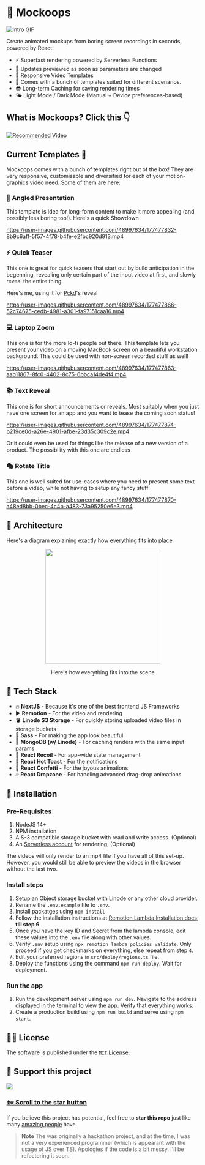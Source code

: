 # 📱 Mockoops

![Intro GIF](https://user-images.githubusercontent.com/48997634/177388575-6a74b925-d736-4463-876e-8c48b1a99ee9.gif)

Create animated mockups from boring screen recordings in seconds, powered by React.

- ⚡️ Superfast rendering powered by Serverless Functions
- 📸 Updates previewed as soon as parameters are changed
- 📏 Responsive Video Templates
- 🥳 Comes with a bunch of templates suited for different scenarios.
- 😎 Long-term Caching for saving rendering times
- 🌤 Light Mode / Dark Mode (Manual + Device preferences-based)

## What is Mockoops? Click this 👇

[![Recommended Video](https://user-images.githubusercontent.com/48997634/177479922-681278e9-4e13-450f-a6c8-c830d247c703.gif)](https://www.youtube.com/watch?v=SSNmU3FXW4s&ab_channel=MohitYadav)

## Current Templates 🌈

Mockoops comes with a bunch of templates right out of the box! They are very responsive, customisable and diversified for each of your motion-graphics video need. Some of them are here:

### 📐 Angled Presentation

This template is idea for long-form content to make it more appealing (and possibly less boring too!). Here's a quick Showdown

https://user-images.githubusercontent.com/48997634/177477832-8b9c6aff-5f57-4f78-b4fe-e2fbc920d913.mp4

### ⚡️ Quick Teaser

This one is great for quick teasers that start out by build anticipation in the begenning, revealing only certain part of the input video at first, and slowly reveal the entire thing.

Here's me, using it for [Pckd](https://github.com/PckdHq/Pckd)'s reveal

https://user-images.githubusercontent.com/48997634/177477866-52c74675-cedb-4981-a301-fa97151caa16.mp4

### 💻 Laptop Zoom

This one is for the more lo-fi people out there. This template lets you present your video on a moving MacBook screen on a beautiful workstation background. This could be used with non-screen recorded stuff as well!

https://user-images.githubusercontent.com/48997634/177477863-aab11867-8fc0-4402-8c75-6bbca14de4f4.mp4

### 📚 Text Reveal

This one is for short announcements or reveals. Most suitably when you just have one screen for an app and you want to tease the coming soon status!

https://user-images.githubusercontent.com/48997634/177477874-b219ce0d-a26e-4901-afbe-23d35c309c2e.mp4

Or it could even be used for things like the release of a new version of a product. The possibility with this one are endless

### 🎭 Rotate Title

This one is well suited for use-cases where you need to present some text before a video, while not having to setup any fancy stuff

https://user-images.githubusercontent.com/48997634/177477870-a48ed8bb-0bec-4c4b-a483-73a95250e6e3.mp4

## 🏡 Architecture

Here's a diagram explaining exactly how everything fits into place

<div align="center">
  <img src="https://user-images.githubusercontent.com/48997634/177478467-4a9bf89e-a4f7-44ec-8e81-d114be936fa7.png"
    height="300" />
  <p>Here's how everything fits into the scene</p>
</div>

## 📐 Tech Stack

- 🔥 **NextJS** - Because it's one of the best frontend JS Frameworks
- ▶️ **Remotion** - For the video and rendering
- 🪣 **Linode S3 Storage** - For quickly storing uploaded video files in storage buckets
- 💅 **Sass** - For making the app look beautiful
- 🌱 **MongoDB (w/ Linode)** - For caching renders with the same input params
- 🔫 **React Recoil** - For app-wide state management
- 🍞 **React Hot Toast** - For the notifications
- 🎉 **React Confetti** - For the joyous animations
- 💦 **React Dropzone** - For handling advanced drag-drop animations

## 💾 Installation

### Pre-Requisites

1. NodeJS 14+
1. NPM installation
1. A S-3 compatible storage bucket with read and write access. (Optional)
1. An [Serverless account](https://aws.amazon.com/lambda) for rendering, (Optional)

The videos will only render to an mp4 file if you have all of this set-up. However, you would still be able to preview the videos in the browser without the last two.

### Install steps

1. Setup an Object storage bucket with Linode or any other cloud provider.
1. Rename the `.env.example` file to `.env`.
1. Install packatges using `npm install`
1. Follow the installation instructions at [Remotion Lambda Installation docs](https://www.remotion.dev/docs/lambda/setup#1-install-remotionlambda), **till step 6** .
1. Once you have the key ID and Secret from the lambda console, edit these values into the `.env` file along with other values.
1. Verify `.env` setup using `npx remotion lambda policies validate`. Only proceed if you get checkmarks on everything, else repeat from step `4`.
1. Edit your preferred regions in `src/deploy/regions.ts` file.
1. Deploy the functions using the command `npm run deploy`. Wait for deployment.

### Run the app

1. Run the development server using `npm run dev`. Navigate to the address displayed in the terminal to view the app. Verify that everything works.
1. Create a production build using `npm run build` and serve using `npm start`.

## 👩‍⚖️ License

The software is published under the [`MIT` License](/LICENSE).

## 🌟 Support this project

![](https://user-images.githubusercontent.com/48997634/174794647-0c851917-e5c9-4fb9-bf88-b61d89dc2f4f.gif)

### [⏫⭐️ Scroll to the star button](#start-of-content)

If you believe this project has potential, feel free to **star this repo** just like many [amazing people](https://github.com/Just-Moh-it/Mockoops/stargazers) have.

> **Note**
> The was originally a hackathon project, and at the time, I was not a very experienced programmer (which is appearant with the usage of JS over TS). Apologies if the code is a bit messy. I'll be refactoring it soon.
